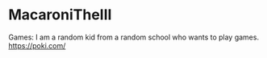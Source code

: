 # MacaroniTheIII
Games:
I am a random kid from a random school who wants to play games.
https://poki.com/
